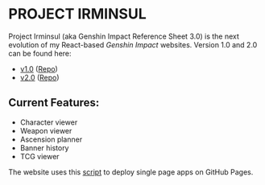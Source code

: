 # **PROJECT IRMINSUL**

Project Irminsul (aka Genshin Impact Reference Sheet 3.0) is the next evolution of my React-based *Genshin Impact* websites. Version 1.0 and 2.0 can be found here: 
- [v1.0](https://bcheung98.github.io/genshin-impact-reference-sheet/) ([Repo](https://github.com/bcheung98/genshin-impact-reference-sheet))
- [v2.0](https://bcheung98.github.io/genshin-impact-reference-sheet-2.0/) ([Repo](https://github.com/bcheung98/genshin-impact-reference-sheet-2.0))

## Current Features:

- Character viewer
- Weapon viewer
- Ascension planner
- Banner history
- TCG viewer

The website uses this [script](https://github.com/rafgraph/spa-github-pages) to deploy single page apps on GitHub Pages. 